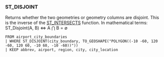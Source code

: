 <!--
This is generated by ESQL’s AbstractFunctionTestCase. Do no edit it. See ../README.md for how to regenerate it.
-->

### ST_DISJOINT
Returns whether the two geometries or geometry columns are disjoint.
This is the inverse of the [ST_INTERSECTS](/reference/query-languages/esql/esql-functions-operators.md#esql-st_intersects) function.
In mathematical terms: ST_Disjoint(A, B) ⇔ A ⋂ B = ∅

```
FROM airport_city_boundaries
| WHERE ST_DISJOINT(city_boundary, TO_GEOSHAPE("POLYGON((-10 -60, 120 -60, 120 60, -10 60, -10 -60))"))
| KEEP abbrev, airport, region, city, city_location
```
